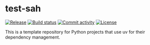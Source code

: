 # test-sah

[![Release](https://img.shields.io/github/v/release/http://github.com/mirsazzathossain/test-sah)](https://img.shields.io/github/v/release/http://github.com/mirsazzathossain/test-sah)
[![Build status](https://img.shields.io/github/actions/workflow/status/http://github.com/mirsazzathossain/test-sah/main.yml?branch=main)](https://github.com/http://github.com/mirsazzathossain/test-sah/actions/workflows/main.yml?query=branch%3Amain)
[![Commit activity](https://img.shields.io/github/commit-activity/m/http://github.com/mirsazzathossain/test-sah)](https://img.shields.io/github/commit-activity/m/http://github.com/mirsazzathossain/test-sah)
[![License](https://img.shields.io/github/license/http://github.com/mirsazzathossain/test-sah)](https://img.shields.io/github/license/http://github.com/mirsazzathossain/test-sah)

This is a template repository for Python projects that use uv for their dependency management.
